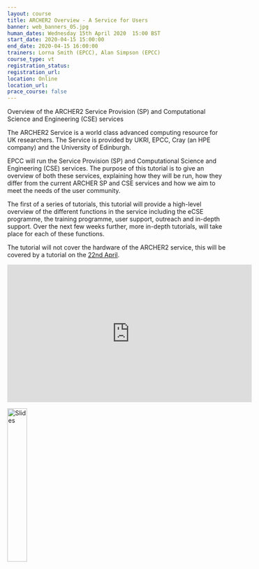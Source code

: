 ```yaml
---
layout: course
title: ARCHER2 Overview - A Service for Users
banner: web_banners_05.jpg
human_dates: Wednesday 15th April 2020  15:00 BST
start_date: 2020-04-15 15:00:00
end_date: 2020-04-15 16:00:00
trainers: Lorna Smith (EPCC), Alan Simpson (EPCC)
course_type: vt
registration_status:
registration_url:
location: Online
location_url:
prace_course: false
---
```


Overview of the ARCHER2 Service Provision (SP) and Computational Science and Engineering (CSE) services

The ARCHER2 Service is a world class advanced computing resource for UK researchers. The Service is provided by UKRI, EPCC, Cray (an HPE company) and the University of Edinburgh.

EPCC will run the Service Provision (SP) and Computational Science and Engineering (CSE) services. The purpose of this tutorial is to give an overview of both these services, explaining how they will be run, how they differ from the current ARCHER SP and CSE services and how we aim to meet the needs of the user community.

The first of a series of tutorials, this tutorial will provide a high-level overview of the different functions in the service including the eCSE programme, the training programme, user support, outreach and in-depth support. Over the next few weeks further, more in-depth tutorials, will take place for each of these functions.

The tutorial will not cover the hardware of the ARCHER2 service, this will be covered by a tutorial on the [22nd April](../200422-archer2-hardware/).



<div>

<iframe width="560" height="315" src="https://www.youtube.com/embed/tfDrbfoBLUc" frameborder="0" allow="accelerometer; autoplay; encrypted-media; gyroscope; picture-in-picture" allowfullscreen></iframe>

</div>


<p><a href="ARCHER2_Overview_v1.0.pdf"><img src="ARCHER2_Overview_v1.0.png" alt="Slides" title="Slides as pdf" width="30%"/></a></p>

